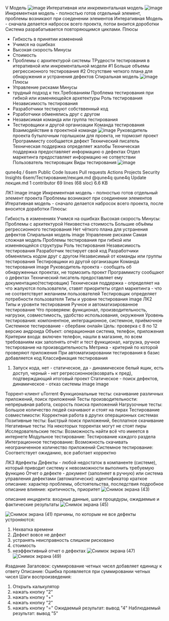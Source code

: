 V Модель 
![image](https://user-images.githubusercontent.com/97594421/213662215-c1ffa4b6-c688-4851-9688-fa2f38739b70.png)
Интеративная или инкрементальная модель
![image](https://user-images.githubusercontent.com/97594421/213662530-c2feb619-5bbf-40b6-a9a4-0fea8dc14264.png)
Инкрементная модель - полностью готов отдельный элемент, проблемы возникают при соеденении элементов
Интеративная Модель - сначала делается набросок всего проекта, потои вноится дороботки
Система разрабатывается повторяющимся циклами.
Плюсы
* Гибкость в принятии изменений
* Учимся на ошибках
* Высокая скорость
Минусы
* Стоимость
* Проблемы с архитектурой системы
ТРудеости тестирования в итеративной или инкрементальной модели
#1 Больше объемы регрессионного тестирования
#2 Отсутствие четкого плана для обнаружения и устранения дефектов
Спиральная модель
![image](https://user-images.githubusercontent.com/97594421/213664594-1a254891-2b02-474a-851c-72cadac57f10.png)
Плюсы 
* Управление рисками
Минусы
* трудный подход к тех.Требованиям
Проблема тестирования при гибкой или изменяющейся архетектуры
Роль тестирования
Независимость тестирования
* Разработчики тестируют собстввенный код
* Рзработчики обменялись друг с другом
* Независимая команда или группа тестирования
* Тестировщики и другой организации
Команда тестирования
Взаимодействие в проектной команде
![image](https://user-images.githubusercontent.com/97594421/213667271-ade4bc34-1a70-4013-9cd4-9edd845d09a8.png)
Руководитель проекта бутылочным горлышком для проекта, не тормозит проект
Программисту сообщается дефект
Технический писатель 
Техническая поддержка определяет жалобы
Техническая поддержка предоставляет информацию о дефектах
Отдел маркетинга предоставляет информацию не сответствии
Пользователь тестировщик 
Виды тестирования
![image](https://user-images.githubusercontent.com/97594421/213669763-1df5a4d2-945b-4648-bfb2-4c6ca59e2c6b.png)

qune4q
/
6sem
Public
Code
Issues
Pull requests
Actions
Projects
Security
Insights
6sem/Тестирование/лекция.md
@qune4q
qune4q Update лекция.md
 1 contributor
69 lines (68 sloc)  6.6 KB

ЛК1 image image
Инкрементная модель - полностью готов отдельный элемент проекта Проблемы возникают при соединении элементов Итеративная модель - сначало делается набросок всего проекта, после вносится доработки
Плюсы:

 Гибкость в изменениях
 Учимся на ошибках
 Высокая скорость
Минусы:
 Проблемы с архитектурой
 Неизвестна стоимость
Большие объёмы регрессионного тестирования
Нет чёткого плана для устранения дефектов
Спиральная модель image
Управление рисками
Самая сложная модель
Проблемы тестирования при гибкой или изменяющейся структуры
Роль тестирования
Независимость тестирования
 Разработчик тестирует свой код
 Разработчики обменялись кодом друг с другом
 Независимый от команды или группы тестирования
 Тестировщики из другой организации
Команда тестирования image
Руководитель проекта - сообщать об обнаруженных проектах, не тормозить проект
Программисту сообщают о дефектах
Технический писатель предоставляет ему документацию(тестировщик)
Техническая поддержка - определяет на что жалуются пользователи, ставят приоритеты
отдел маркетинга - что не соответствует желанием пользователей
Тестировщик определяет потребности пользователя
Типы и уровни тестирования image
ЛК2
Типы и уровнти тестирования
Ручное и автоматизированное тестирование
Что проверяем: функционал, производительность, нагрузки, совместимость, удобство использования, окружения
Уровень тестирования: компонентное, интеграционное, системное, приёмочное
Системное тестирование - сбербанк онлайн
Цель: проверка с 8 по 12 версию андроида
Объект: операционная система, телефон, приложения
Критерии входа: включен телефон, нашли в магазине, по всем требованиям
как заполнять отчёт и тест
функционал, нагрузка,
ручное тестирование на производительность
Метрика - критерий по которой проверяют приложения
При автоматизировании тестирования в базис добавляется код
Классификация тестирования
1. Запуск кода, нет - статическое, да - динамическое
белый ящик, есть доступ, черный - нет
регрессионное(возврать к пред), подтверждающий итоговый проект
Статическое - поиск дефектов, динамическое - отказ системы image image

Торрент-клиент uTorrent
Функциональные тесты: скачивание различных приложений, поиск приложений
Тесты производительности: непрерывная работа, скорость поиска приложений
Нагрузочные тесты: Большое количество людей скачивают и стоят на пирах
Тестирование совместимости: Корректная работа в других операционных системах
Позитивные тесты: Быстрый поиск приложений, бесплатное скачивание
Негативные тесты: На некоторых торрентах могут не стоят пиры
Исследовательские тесты: Возможность найти всё что имеется в интернете
Модульное тестирование: Тестирование каждого раздела
Интеграционное тестирование: Возможность скачивать неограниченное количество приложений
Системное тестирование: Соответствует ожиданию, все работает корректно

ЛК3
#дефекты
Дефекты - любой недостаток в компаненте (системе), который приводит систему к невозможности выполнить требуемую функцию
Отчет о дефекте - документ (заполняет в ручную) или система управления дефектами (автоматически):
идентификатор
краткое описание: характер проблемы, обстоятельства, последствия 
подробное описание
влияние: критичность, приоритет
![Снимок экрана (43)](https://user-images.githubusercontent.com/97594123/216569598-ac652759-f4f2-451c-a549-ae282348d011.png)

описание инцидента: входные данные, шаги процедуры, ожидаемые и фактические результаты
![Снимок экрана (45)](https://user-images.githubusercontent.com/97594123/216571497-0817b48c-ac57-4085-aee9-b3e75eddc3ab.png)

![Снимок экрана (41)](https://user-images.githubusercontent.com/97594123/216567192-6a57f69c-d10b-4174-b355-49b1e4a9fcfa.png)
причины, по которым не все дефекты устроняются:
1. Нехватка времени
2. Дефект вовсе не дефект
3. устранять неисправность слишком рисковано
4. стоимость
5. неэффективный отчет о дефектах
![Снимок экрана (47)](https://user-images.githubusercontent.com/97594123/216571721-eb011cc2-2715-4f77-8c9d-683de0aff3f6.png)
![Снимок экрана (49)](https://user-images.githubusercontent.com/97594123/216571797-623ac913-7567-45de-b36c-dfb2618647b7.png)

#задание
Загаловок: суммирование четных чисел добавляет единицу к ответу
Описание: Ошибка проявляется при суммировании четных чисел
Шаги воспроизведения:
1. Открыть калькулятор
2. нажать кнопку "2"
3. нажать кнопку "+"
4. нажать кнопку "2"
5. нажать кнопку "="
Ожидаемый результат: вывод "4"
Наблюдаемый результат: вывод "5"
